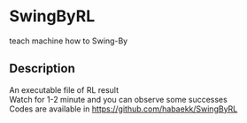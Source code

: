 # SwingByRL
teach machine how to Swing-By

## Description
An executable file of RL result  
Watch for 1-2 minute and you can observe some successes  
Codes are available in https://github.com/habaekk/SwingByRL  
